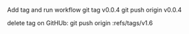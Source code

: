 Add tag and run workflow 
git tag v0.0.4
git push origin v0.0.4


delete tag on GitHUb: git push origin :refs/tags/v1.6  